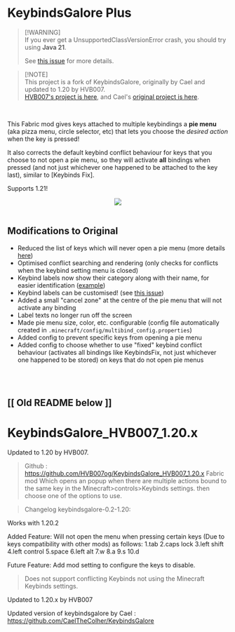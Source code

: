 # KeybindsGalore Plus

> [!WARNING]<br>
> If you ever get a UnsupportedClassVersionError crash, you should try using **Java 21**.
>
> See [this issue](https://github.com/AV306/KeybindsGalore-Plus/issues/6) for more details.

> [!NOTE]<br>
> This project is a fork of KeybindsGalore, originally by Cael and updated to 1.20 by HVB007.
> <br>[HVB007's project is here](https://github.com/HVB007og/KeybindsGalore_HVB007_1.20.x), and Cael's [original project is here](https://github.com/CaelTheColher/KeybindsGalore).

<br>

This Fabric mod gives keys attached to multiple keybindings a **pie menu** (aka pizza menu, circle selector, etc) that lets you choose the *desired action* when the key is pressed!

It also corrects the default keybind conflict behaviour for keys that you choose to not open a pie menu, so they will activate **all** bindings when pressed (and not just whichever one happened to be attached to the key last), similar to [Keybinds Fix].

Supports 1.21!

<div style="display: flex; justify-content: center; align-items: center;">
  <img src="https://github.com/AV306/MultiBind/blob/6d65ebe0942862e86e7fc73cd2a60b860edccd15/images/pie_menu_1.gif?raw=true" />
</div>

<br>

## Modifications to Original

- Reduced the list of keys which will never open a pie menu (more details [here](https://github.com/AV306/MultiBind/blob/master/docs.md))
- Optimised conflict searching and rendering (only checks for conflicts when the keybind setting menu is closed)
- Keybind labels now show their category along with their name, for easier identification ([example](https://github.com/AV306/MultiBind/blob/master/docs.md))
- Keybind labels can be customised! (see [this issue](https://github.com/AV306/KeybindsGalore-Plus/issues/3))
- Added a small "cancel zone" at the centre of the pie menu that will not activate any binding
- Label texts no longer run off the screen
- Made pie menu size, color, etc. configurable (config file automatically created in `.minecraft/config/multibind_config.properties`)
- Added config to prevent specific keys from opening a pie menu
- Added config to choose whether to use "fixed" keybind conflict behaviour (activates all bindings like KeybindsFix, not just whichever one happened to be stored) on keys that do not open pie menus

<br>
<br>

## [[ Old README below ]]

# KeybindsGalore_HVB007_1.20.x
Updated to 1.20 by HVB007.

>Github : https://github.com/HVB007og/KeybindsGalore_HVB007_1.20.x 
>Fabric mod Which opens an popup when there are multiple actions bound to the same key in the Minecraft>controls>Keybinds settings. then choose one of the options to use.

>Changelog keybindsgalore-0.2-1.20:

Works with 1.20.2

Added Feature: Will not open the menu when pressing certain keys (Due to keys compatibility with other mods) as follows: 
1.tab 
2.caps lock 
3.left shift 
4.left control 
5.space 
6.left alt 
7.w 
8.a 
9.s 
10.d

Future Feature: Add mod setting to configure the keys to disable.

>Does not support conflicting Keybinds not using the Minecraft Keybinds settings.

Updated to 1.20.x by HVB007

Updated version of keybindsgalore by Cael : https://github.com/CaelTheColher/KeybindsGalore
